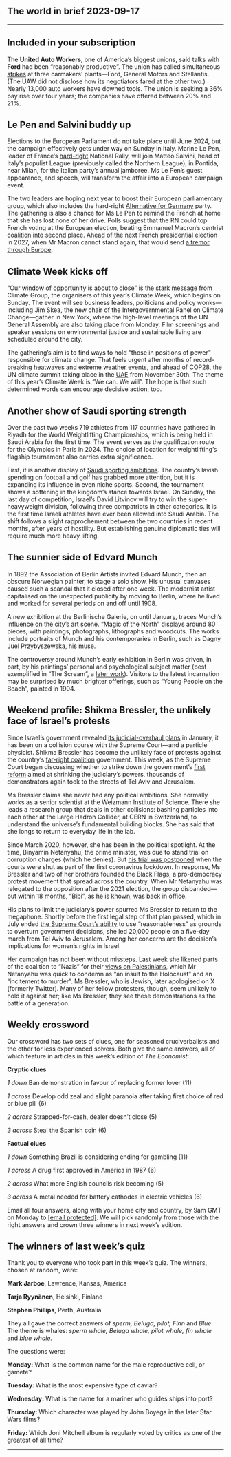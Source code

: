 ## The world in brief 2023-09-17

----------

## Included in your subscription



The <strong>United Auto Workers</strong>, one of America’s biggest unions, said talks with <strong>Ford</strong> had been “reasonably productive”. The union has called simultaneous [strikes](https://https://www.https://www.economist.com/united-states/2023/09/13/joe-bidens-love-of-unions-runs-into-a-giant-strike) at three carmakers’ plants—Ford, General Motors and Stellantis. (The UAW did not disclose how its negotiators fared at the other two.) Nearly 13,000 auto workers have downed tools. The union is seeking a 36% pay rise over four years; the companies have offered between 20% and 21%. 

## Le Pen and Salvini buddy up

Elections to the European Parliament do not take place until June 2024, but the campaign effectively gets under way on Sunday in Italy. Marine Le Pen, leader of France’s [hard-right](https://https://www.https://www.economist.com/briefing/2023/09/14/the-hard-right-is-getting-closer-to-power-all-over-europe) National Rally, will join Matteo Salvini, head of Italy’s populist League (previously called the Northern League), in Pontida, near Milan, for the Italian party’s annual jamboree. Ms Le Pen’s guest appearance, and speech, will transform the affair into a European campaign event.

The two leaders are hoping next year to boost their European parliamentary group, which also includes the hard-right [Alternative for Germany](https://https://www.https://www.economist.com/europe/2023/09/14/germanys-rampant-hard-right-afd-puts-other-parties-in-a-fix) party. The gathering is also a chance for Ms Le Pen to remind the French at home that she has lost none of her drive. Polls suggest that the RN could top French voting at the European election, beating Emmanuel Macron’s centrist coalition into second place. Ahead of the next French presidential election in 2027, when Mr Macron cannot stand again, that would send [a tremor through Europe](https://https://www.https://www.economist.com/leaders/2023/09/14/a-fresh-wave-of-hard-right-populism-is-stalking-europe).

## Climate Week kicks off

“Our window of opportunity is about to close” is the stark message from Climate Group, the organisers of this year’s Climate Week, which begins on Sunday. The event will see business leaders, politicians and policy wonks—including Jim Skea, the new chair of the Intergovernmental Panel on Climate Change—gather in New York, where the high-level meetings of the UN General Assembly are also taking place from Monday. Film screenings and speaker sessions on environmental justice and sustainable living are scheduled around the city.

The gathering’s aim is to find ways to hold “those in positions of power” responsible for climate change. That feels urgent after months of record-breaking [heatwaves](https://https://www.https://www.economist.com/science-and-technology/2023/07/19/are-heatwaves-evidence-that-climate-change-is-speeding-up) and[ extreme weather events](https://https://www.https://www.economist.com/the-economist-explains/2023/07/19/what-happens-when-extreme-weather-hits-several-places-at-once), and ahead of COP28, the UN climate summit taking place in the [UAE](https://https://www.https://www.economist.com/briefing/2023/09/07/the-gulf-countries-want-to-reshape-the-middle-east-in-their-image) from November 30th. The theme of this year’s Climate Week is “We can. We will”. The hope is that such determined words can encourage decisive action, too.

## Another show of Saudi sporting strength

Over the past two weeks 719 athletes from 117 countries have gathered in Riyadh for the World Weightlifting Championships, which is being held in Saudi Arabia for the first time. The event serves as the qualification route for the Olympics in Paris in 2024. The choice of location for weightlifting’s flagship tournament also carries extra significance. 

First, it is another display of [Saudi sporting ambitions](https://https://www.https://www.economist.com/briefing/2023/08/10/saudi-arabia-is-spending-a-fortune-on-sport). The country’s lavish spending on football and golf has grabbed more attention, but it is expanding its influence in even niche sports. Second, the tournament shows a softening in the kingdom’s stance towards Israel. On Sunday, the last day of competition, Israel’s David Litvinov will try to win the super-heavyweight division, following three compatriots in other categories. It is the first time Israeli athletes have ever been allowed into Saudi Arabia. The shift follows a slight rapprochement between the two countries in recent months, after years of hostility. But establishing genuine diplomatic ties will require much more heavy lifting.

## The sunnier side of Edvard Munch

In 1892 the Association of Berlin Artists invited Edvard Munch, then an obscure Norwegian painter, to stage a solo show. His unusual canvases caused such a scandal that it closed after one week. The modernist artist capitalised on the unexpected publicity by moving to Berlin, where he lived and worked for several periods on and off until 1908.

A new exhibition at the Berlinische Galerie, on until January, traces Munch’s influence on the city’s art scene. “Magic of the North” displays around 80 pieces, with paintings, photographs, lithographs and woodcuts. The works include portraits of Munch and his contemporaries in Berlin, such as Dagny Juel Przybyszewska, his muse. 

The controversy around Munch’s early exhibition in Berlin was driven, in part, by his paintings’ personal and psychological subject matter (best exemplified in “The Scream”, a [later work](https://https://www.https://www.economist.com/1843/2019/04/24/the-personal-trauma-that-lies-behind-edvard-munchs-unnerving-art)). Visitors to the latest incarnation may be surprised by much brighter offerings, such as “Young People on the Beach”, painted in 1904.

## Weekend profile: Shikma Bressler, the unlikely face of Israel’s protests

Since Israel’s government revealed [its judicial-overhaul plans](https://https://www.https://www.economist.com/middle-east-and-africa/2023/01/16/binyamin-netanyahu-rushes-to-take-on-israels-supreme-court) in January, it has been on a collision course with the Supreme Court—and a particle physicist. Shikma Bressler has become the unlikely face of protests against the country’s [far-right coalition](https://https://www.https://www.economist.com/middle-east-and-africa/2022/12/29/israels-new-government-is-the-most-right-wing-ever) government. This week, as the Supreme Court began discussing whether to strike down the government’s [first reform](https://https://www.https://www.economist.com/middle-east-and-africa/2023/09/14/the-judge-and-the-attorney-general-fighting-for-israeli-democracy) aimed at shrinking the judiciary’s powers, thousands of demonstrators again took to the streets of Tel Aviv and Jerusalem.

Ms Bressler claims she never had any political ambitions. She normally works as a senior scientist at the Weizmann Institute of Science. There she leads a research group that deals in other collisions: bashing particles into each other at the Large Hadron Collider, at CERN in Switzerland, to understand the universe’s fundamental building blocks. She has said that she longs to return to everyday life in the lab. 

Since March 2020, however, she has been in the political spotlight. At the time, Binyamin Netanyahu, the prime minister, was due to stand trial on corruption charges (which he denies). But [his trial was postponed](https://https://www.https://www.economist.com/middle-east-and-africa/2020/07/23/binyamin-netanyahu-boasted-too-soon-of-defeating-the-coronavirus) when the courts were shut as part of the first coronavirus lockdown. In response, Ms Bressler and two of her brothers founded the Black Flags, a pro-democracy protest movement that spread across the country. When Mr Netanyahu was relegated to the opposition after the 2021 election, the group disbanded—but within 18 months, “Bibi”, as he is known, was back in office.

His plans to limit the judiciary’s power spurred Ms Bressler to return to the megaphone. Shortly before the first legal step of that plan passed, which in July ended [the Supreme Court’s ability](https://https://www.https://www.economist.com/middle-east-and-africa/2023/07/24/a-blow-against-israels-supreme-court-plunges-the-country-into-crisis) to use “reasonableness” as grounds to overturn government decisions, she led 20,000 people on a five-day march from Tel Aviv to Jerusalem. Among her concerns are the decision’s implications for women’s rights in Israel.

Her campaign has not been without missteps. Last week she likened parts of the coalition to “Nazis” for their [views on Palestinians](https://https://www.https://www.economist.com/1843/2023/05/26/meet-the-hype-man-for-binyamin-netanyahus-controversial-reforms), which Mr Netanyahu was quick to condemn as “an insult to the Holocaust” and an “incitement to murder”. Ms Bressler, who is Jewish, later apologised on X (formerly Twitter). Many of her fellow protesters, though, seem unlikely to hold it against her; like Ms Bressler, they see these demonstrations as the battle of a generation.

## Weekly crossword

Our crossword has two sets of clues, one for seasoned cruciverbalists and the other for less experienced solvers. Both give the same answers, all of which feature in articles in this week’s edition of <em>The Economist</em>:

<strong>Cryptic clues</strong>

<em>1 down </em>Ban demonstration in favour of replacing former lover (11)

<em>1 across </em>Develop odd zeal and slight paranoia after taking first choice of red or blue pill (6) 

<em>2 across</em> Strapped-for-cash, dealer doesn’t close (5) 

<em>3 across</em> Steal the Spanish coin (6) 

<strong>Factual clues</strong>

<em>1 down </em>Something Brazil is considering ending for gambling (11) 

<em>1 across </em>A drug first approved in America in 1987 (6) 

<em>2 across</em> What more English councils risk becoming (5) 

<em>3 across</em> A metal needed for battery cathodes in electric vehicles (6) 

Email all four answers, along with your home city and country, by 9am GMT on Monday to [[email&#160;protected]](https://https://www.https://www.economist.com/cdn-cgi/l/email-protection). We will pick randomly from those with the right answers and crown three winners in next week’s edition.

## The winners of last week’s quiz

Thank you to everyone who took part in this week’s quiz. The winners, chosen at random, were: 

<strong>Mark Jarboe</strong>, Lawrence, Kansas, America

<strong>Tarja Ryynänen</strong>, Helsinki, Finland

<strong>Stephen Phillips</strong>, Perth, Australia

They all gave the correct answers of <em>sperm, Beluga, pilot, Finn </em>and <em>Blue</em>. The theme is whales: <em>sperm whale, Beluga whale, pilot whale, fin whale</em> and <em>blue whale.</em>

The questions were:

<strong>Monday:</strong> What is the common name for the male reproductive cell, or gamete?

<strong>Tuesday: </strong>What is the most expensive type of caviar?

<strong>Wednesday: </strong>What is the name for a mariner who guides ships into port?

<strong>Thursday: </strong>Which character was played by John Boyega in the later Star Wars films?

<strong>Friday: </strong>Which Joni Mitchell album is regularly voted by critics as one of the greatest of all time?

----------
